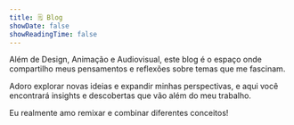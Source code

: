 ```yaml
---
title: 🗒 Blog
showDate: false
showReadingTime: false
---
```


Além de Design, Animação e Audiovisual, este blog é o espaço onde compartilho meus pensamentos e reflexões sobre temas que me fascinam.

Adoro explorar novas ideias e expandir minhas perspectivas, e aqui você encontrará insights e descobertas que vão além do meu trabalho. 

Eu realmente amo remixar e combinar diferentes conceitos!
